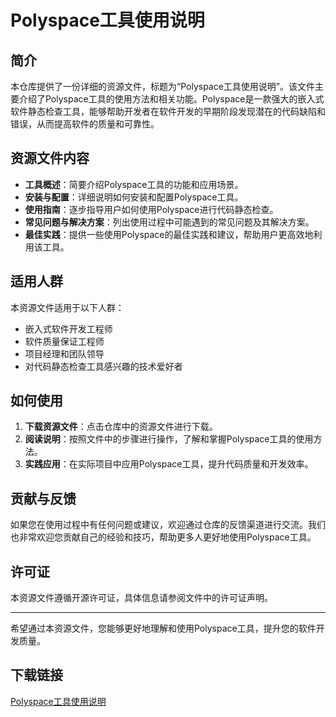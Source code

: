 # Polyspace工具使用说明

## 简介
本仓库提供了一份详细的资源文件，标题为“Polyspace工具使用说明”。该文件主要介绍了Polyspace工具的使用方法和相关功能。Polyspace是一款强大的嵌入式软件静态检查工具，能够帮助开发者在软件开发的早期阶段发现潜在的代码缺陷和错误，从而提高软件的质量和可靠性。

## 资源文件内容
- **工具概述**：简要介绍Polyspace工具的功能和应用场景。
- **安装与配置**：详细说明如何安装和配置Polyspace工具。
- **使用指南**：逐步指导用户如何使用Polyspace进行代码静态检查。
- **常见问题与解决方案**：列出使用过程中可能遇到的常见问题及其解决方案。
- **最佳实践**：提供一些使用Polyspace的最佳实践和建议，帮助用户更高效地利用该工具。

## 适用人群
本资源文件适用于以下人群：
- 嵌入式软件开发工程师
- 软件质量保证工程师
- 项目经理和团队领导
- 对代码静态检查工具感兴趣的技术爱好者

## 如何使用
1. **下载资源文件**：点击仓库中的资源文件进行下载。
2. **阅读说明**：按照文件中的步骤进行操作，了解和掌握Polyspace工具的使用方法。
3. **实践应用**：在实际项目中应用Polyspace工具，提升代码质量和开发效率。

## 贡献与反馈
如果您在使用过程中有任何问题或建议，欢迎通过仓库的反馈渠道进行交流。我们也非常欢迎您贡献自己的经验和技巧，帮助更多人更好地使用Polyspace工具。

## 许可证
本资源文件遵循开源许可证，具体信息请参阅文件中的许可证声明。

---

希望通过本资源文件，您能够更好地理解和使用Polyspace工具，提升您的软件开发质量。

## 下载链接

[Polyspace工具使用说明](https://pan.quark.cn/s/70dd0430ff43)